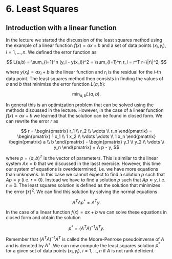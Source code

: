 # 6. Least Squares 

## Introduction with a linear function
In the lecture we started the discussion of the least squares method using the example of a linear function $f(x) = ax + b$ and a set of data points $(x_i, y_i)$, $i=1,\ldots,n$. We defined the error function as

$$
L(a,b) = \sum_{i=1}^n (y_i - y(x_i))^2 = \sum_{i=1}^n r_i = r^T r=\|r\|^2,
$$

where $y(x_i) = ax_i + b$ is the linear function and $r_i$ is the residual for the $i$-th data point. The least squares method then consists in finding the values of $a$ and $b$ that minimize the error function $L(a,b)$:

$$
\min_{a,b} L(a,b).
$$

In general this is an optimization problem that can be solved using the methods discussed in the lecture. However, in the case of a linear function $f(x) = ax + b$ we learned that the solution can be found in closed form. We can rewrite the error $r$ as

$$
r = \begin{pmatrix}
r_1 \\
r_2 \\
\vdots \\
r_n
\end{pmatrix} =
\begin{pmatrix}
1  x_1 \\
1  x_2 \\
\vdots \vdots \\
1  x_n
\end{pmatrix}
\begin{pmatrix}
a \\
b
\end{pmatrix} -
\begin{pmatrix}
y_1 \\
y_2 \\
\vdots \\
y_n
\end{pmatrix} = A p - y,
$$

where $p = (a,b)^T$ is the vector of parameters. This is similar to the linear system $Ax = b$ that we discussed in the lasst exercise. However, this time our system of equations is overdetermined, i.e. we have more equations than unknowns. In this case we cannot expect to find a solution $p$ such that $Ap = y$ (i.e. $r=0$). Instead we have to find a solution $p$ such that $Ap \approx y$, i.e. $r \approx 0$. The least squares solution is defined as the solution that minimizes the error $\|r\|^2$. We can find this solution by solving the normal equations

$$
A^T A p^* = A^T y.
$$

In the case of a linear function $f(x) = ax + b$ we can solve these equations in closed form and obtain the solution

$$
p^* = (A^T A)^{-1} A^T y.
$$

Remember that $(A^T A)^{-1} A^T$ is called the Moore-Penrose pseudoinverse of $A$ and is denoted by $A^+$. We can now compute the least squares solution $p^*$ for a given set of data points $(x_i, y_i)$, $i=1,\ldots,n$ if $A$ is not rank deficient. 
